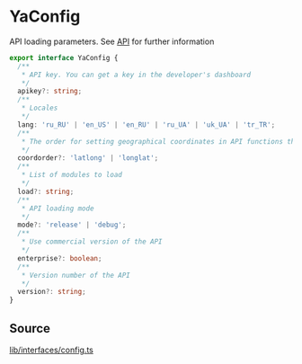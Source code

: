 # YaConfig

API loading parameters. See [API](https://yandex.ru/dev/maps/jsapi/doc/2.1/dg/concepts/load.html/#load__param) for further information

```ts
export interface YaConfig {
  /**
   * API key. You can get a key in the developer's dashboard
   */
  apikey?: string;
  /**
   * Locales
   */
  lang: 'ru_RU' | 'en_US' | 'en_RU' | 'ru_UA' | 'uk_UA' | 'tr_TR';
  /**
   * The order for setting geographical coordinates in API functions that accept longitude-latitude input
   */
  coordorder?: 'latlong' | 'longlat';
  /**
   * List of modules to load
   */
  load?: string;
  /**
   * API loading mode
   */
  mode?: 'release' | 'debug';
  /**
   * Use commercial version of the API
   */
  enterprise?: boolean;
  /**
   * Version number of the API
   */
  version?: string;
}
```

## Source

[lib/interfaces/config.ts](https://github.com/ddubrava/angular8-yandex-maps/blob/master/projects/angular8-yandex-maps/src/lib/interfaces/config.ts)
